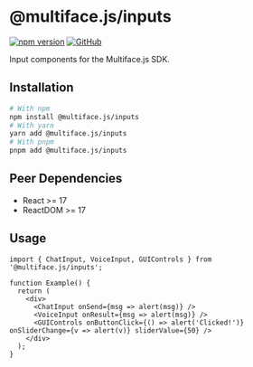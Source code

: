 # @multiface.js/inputs

[![npm version](https://img.shields.io/npm/v/@multiface.js/inputs)](https://www.npmjs.com/package/@multiface.js/inputs)
[![GitHub](https://img.shields.io/badge/source-github-blue?logo=github)](https://github.com/praveencs87/multiface.js/tree/main/packages/inputs)

Input components for the Multiface.js SDK.

## Installation

```bash
# With npm
npm install @multiface.js/inputs
# With yarn
yarn add @multiface.js/inputs
# With pnpm
pnpm add @multiface.js/inputs
```

## Peer Dependencies
- React >= 17
- ReactDOM >= 17

## Usage
```tsx
import { ChatInput, VoiceInput, GUIControls } from '@multiface.js/inputs';

function Example() {
  return (
    <div>
      <ChatInput onSend={msg => alert(msg)} />
      <VoiceInput onResult={msg => alert(msg)} />
      <GUIControls onButtonClick={() => alert('Clicked!')} onSliderChange={v => alert(v)} sliderValue={50} />
    </div>
  );
}
``` 